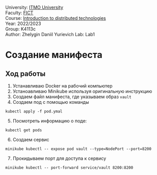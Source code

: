 University: [ITMO University](https://itmo.ru/ru/)  
Faculty: [FICT](https://fict.itmo.ru)  
Course: [Introduction to distributed technologies](https://github.com/itmo-ict-faculty/introduction-to-distributed-technologies)  
Year: 2022/2023  
Group: K4113c    
Author: Zhelygin Daniil Yurievich 
Lab: Lab1  

# Создание манифеста  
## Ход работы 
1. Устанавливаю Docker на рабочий компьютер
2. Устаноавливаю Minikube используя оригинальную инструкцию
3. Создаем файл манифеста, где указываем образ `vault`  
4. Создаем под с помощью команды 
```
kubectl apply -f pod.ymal
```  
5. Посмотреть информацию о поде: 
 ```
kubectl get pods
```   
6. Создаем сервис 
 ```
minikube kubectl -- expose pod vault --type=NodePort --port=8200
```
7. Прокидываем порт для доступа к сервису 
 ```
minikube kubectl -- port-forward service/vault 8200:8200
